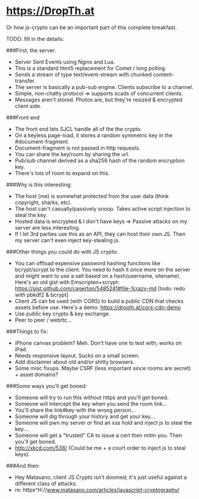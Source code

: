 https://DropTh.at
================================

Or how js-crypto can be an important part of this complete breakfast.

TODO: fill in the details:

###First, the server.
* Server Sent Events using Nginx and Lua.
* This is a standard html5 replacement for Comet / long polling.
* Sends a stream of type text/event-stream with chunked content-transfer.
* The server is basically a pub-sub engine. Clients subscribe to a channel.
* Simple, non-chatty protocol => supports scads of concurrent clients.
* Messages aren't stored. Photos are, but they're resized & encrypted client side.

###Front end
* The front end lets SJCL handle all of the the crypto.
* On a keyless page-load, it stores a random symmetric key in the #document-fragment.
* Document-fragment is not passed in http requests.
* You can share the key/room by sharing the url.
* Pub/sub channel derived as a sha256 hash of the random encryption key.
* There's lots of room to expand on this.

###Why is this interesting:
* The host (me) is somewhat protected from the user data (think copyright, sharks, etc).
* The host can't casually/passively snoop. Takes active script injection to steal the key.
* Hosted data is encrypted & I don't have keys => Passive attacks on my server are less interesting.
* If I let 3rd parties use this as an API, they can host their own JS. Then my server can't even inject key-stealing js.

###Other things you could do with JS crypto:
* You can offload expensive password hashing functions like bcrypt/scrypt to the client. You need to hash it once more on the server and might want to use a salt based on a hash(username, sitename). Here's an old gist with Emscripten+scrypt: https://gist.github.com/cagerton/5485241#file-1crazy-md [todo: redo with pbkdf2 & bcrypt]
* Client JS can be used (with CORS) to build a public CDN that checks assets before use. Here's a demo: https://dropth.at/cors-cdn-demo
* Use public key crypto & key exchange.
* Peer to peer / webrtc...

###Things to fix:
* iPhone canvas problem? Meh. Don't have one to test with; works on iPad.
* Needs responsive layout. Sucks on a small screen.
* Add disclaimer about old and/or shitty browsers.
* Some misc fixups. Maybe CSRF (less important since rooms are secret) + asset domains?

###Some ways you'll get boned:
* Someone will try to run this without https and you'll get boned.
* Someone will intercept the key when you send the room link...
* You'll share the link#key with the wrong person...
* Someone will dig through your history and get your key...
* Someone will pwn my server or find an xss hold and inject js to steal the key....
* Someone will get a "trusted" CA to issue a cert then mitm you. Then you'll get boned.
* http://xkcd.com/538/ (Could be me + a court order to inject js to steal keys).

###And then:
* Hey Matasano, client JS Crypto isn't doomed; it's just useful against a different class of attacks.
* re: https^H://www.matasano.com/articles/javascript-cryptography/

